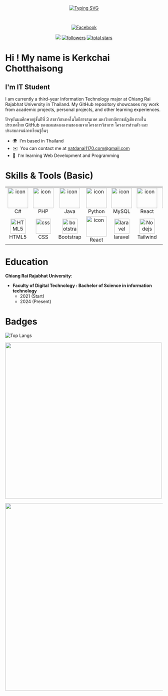 <!--<img  align = "center" src="https://github.com/ArthitDev/ArthitDev/blob/bbf574964d0519f2c89ab0517f24d815224c2684/assets/images/dino.gif" alt="Dino Jump">-->
<!--![til](assets/images/dino.gif)-->
<br>
<p align="center">
<a href="https://git.io/typing-svg"><img src="https://readme-typing-svg.demolab.com?font=Fira+Code&pause=1000&color=F7E420&center=true&random=false&width=435&lines=Welcome+to+My+Github+;I'm+IT+Student+Year+3+" alt="Typing SVG" /></a>
</p>

<br>
<p align="center">
  <!--<a href="" target="_blank"><img alt="Discord" title="Discord" src="https://img.shields.io/badge/-Discord-7289DA?style=for-the-badge&logo=discord&logoColor=white"/></a>-->
  <a href="https://www.facebook.com/profile.php?id=100015471767802" target="_blank"><img alt="Facebook" title="Facebook" src="https://img.shields.io/badge/-facebook-0866ff?style=for-the-badge&logo=facebook&logoColor=white"/></a>
  <!--<a href="" target="_blank"><img alt="Twiter" title="Twiter" src="https://img.shields.io/badge/-twiter-3c414b?style=for-the-badge&logo=x&logoColor=white"/></a>-->
  <!--<a href="" target="_blank"><img alt="Linkedin" title="Linkedin" src="https://img.shields.io/badge/-Linkedin-0077b5?style=for-the-badge&logo=Linkedin&logoColor=white"/></a>-->
 </p>
 <p align="center">
   <a href=""> <img src="https://komarev.com/ghpvc/?username=LnwMosDev&style=for-the-badge&color=brightgreen"/></a>
   <a href=""><img alt="followers" title="Follow me on Github" src="https://img.shields.io/github/followers/LnwMosDev?color=236ad3&style=for-the-badge&logo=github&label=Follow"/></a>
   <a href="">
   <img alt="total stars" title="Total stars on GitHub" src="https://custom-icon-badges.demolab.com/github/stars/LnwMosDev?color=B8B92B&style=for-the-badge&labelColor=959532&logo=star"/></a>
 </p>

Hi ! My name is Kerkchai Chotthaisong
=====================================================================================================================================


 
<!--[![Visitor](https://visitor-badge.laobi.icu/badge?page_id=ArthitDev.ArthitDev)](https://github.com/ArthitDev)-->
 <!--[![GitHub followers](https://img.shields.io/github/followers/ArthitDev.svg?style=social&label=Follow)](https://github.com/ArthitDev?tab=followers) -->


I'm IT Student
--------------

I am currently a third-year Information Technology major at Chiang Rai Rajabhat University in Thailand. My GitHub repository showcases my work from academic projects, personal projects, and other learning experiences.

ปัจจุบันผมศึกษาอยู่ชั้นปีที่ 3 สาขาวิชาเทคโนโลยีสารสนเทศ มหาวิทยาลัยราชภัฏเชียงรายในประเทศไทย GitHub ของผมแสดงผลงานของผมจากโครงการวิชาการ โครงการส่วนตัว และประสบการณ์การเรียนรู้อื่นๆ
* 🌍  I'm based in Thailand
* ✉️  You can contact me at [natdanai1170.com@gmail.com](mailto:natdanai1170.com@gmail.com)
* 🧠  I'm learning Web Development and Programming
# Skills & Tools (Basic)
<!--* 🖥️  See my portfolio at [My Portfolio](http://arthitdev.github.io/)-->

<table align="center">
  <tr>
    <td align="center" width="96">
        <img src="https://techstack-generator.vercel.app/csharp-icon.svg" alt="icon" width="65" height="65" />
      <br>C#
    </td>
    </td>
    <td align="center" width="96">
        <img src="https://skillicons.dev/icons?i=php" alt="icon" width="65" height="65" />
      <br>PHP
    </td>
    <td align="center" width="96">
        <img src="https://skillicons.dev/icons?i=java" alt="icon" width="65" height="65" />
      <br>Java
    </td>
     <td align="center" width="96">
      <a href="#macropower-tech">
        <img src="https://techstack-generator.vercel.app/python-icon.svg" alt="icon" width="65" height="65" />
      </a>
      <br>Python
    </td>
    <td align="center" width="96">
        <img src="https://techstack-generator.vercel.app/mysql-icon.svg" alt="icon" width="65" height="65" />
      <br>MySQL
    </td>
           <td align="center" width="96">
        <img src="https://techstack-generator.vercel.app/react-icon.svg" alt="icon" width="65" height="65" />
      <br>React
    </td>
     <td align="center" width="96">
        <img src="https://techstack-generator.vercel.app/github-icon.svg" alt="icon" width="65" height="65" />
      <br>Github
    </td>
  </tr>
  <tr>
    <td align="center"  width="96">
        <img src="https://skillicons.dev/icons?i=html" width="48" height="48" alt="HTML5" />
      <br>HTML5
    </td>
    <td align="center" width="96">
        <img src="https://skillicons.dev/icons?i=css" width="48" height="48" alt="css" />
      <br>CSS
    </td>
    <td align="center"  width="96">
        <img src="https://skillicons.dev/icons?i=bootstrap" width="48" height="48" alt="bootstrap" />
      <br>Bootstrap
    </td>
    <td align="center" width="96">
      <img src="https://skillicons.dev/icons?i=react" alt="icon" width="65" height="65" />
        <br>React
    </td>
      <td align="center" width="96">
        <img src="https://skillicons.dev/icons?i=laravel" width="48" height="48" alt="laravel" />
      <br>laravel
    </td>
           <td align="center" width="96">
        <img src="https://skillicons.dev/icons?i=tailwind" width="48" height="48" alt="Nodejs" />
      <br>Tailwind
        <td align="center" width="96">
        <img src="https://skillicons.dev/icons?i=nodejs" width="48" height="48" alt="Nodejs" />
      <br>Nodejs
      </td>
 </tr>
</table>


# Education 
**Chiang Rai Rajabhat University**:
  - **Faculty of Digital Technology : Bachelor of Science in information technology**
    - 2021 (Start)
    - 2024 (Present)

<!--# Disocrd Activity <img src="assets/images/Discord.gif" width="55px" height = "55px">

[![Discord Presence](https://lanyard.cnrad.dev/api/416403249235755008)](https://discord.com/users/416403249235755008) -->
<!--# Contact Me<img src="assets/images/Man Technologist Light Skin Tone.png" width="50"> 


<p align="left"> <a href="https://www.facebook.com/MR.Arthit.Profile" target="_blank"><img src="assets/images/facebook.png" width="50" height="50" ></a> 
<a href="https://www.github.com/ArthitDev" target="_blank"><img src="assets/images/github - 2.png" width="50" height="50" /></a> 
<a href="https://www.linkedin.com/in/arthit-lungya-30a29626a" target="_blank"><img src="assets/images/linkedin.png" width="50" height="50" ></a>  
<a href="https://www.twitter.com/ArthitDev" target="_blank" ><img src="assets/images/X.png" width="50" height="50" ></a></p> -->

# Badges 

<!--<img align="center" height="180px" src="https://github-readme-stats-sigma-five.vercel.app/api/top-langs/?username=ArthitDev&langs_count=10&title_color=b2336b&&layout=compact&text_color=e5f7ef&icon_color=526777&hide_border=true&bg_color=141321" />-->


![Top Langs](https://github-readme-stats.vercel.app/api/top-langs/?username=LnwMosDev&layout=compact&langs_count=10&theme=tokyonight&hide_border=true)

<nobr><img align="center" width="500px" src="https://github-readme-stats-sigma-five.vercel.app/api?username=LnwMosDev&show_icons=true&theme=tokyonight&hide_border=true"/>

<p align="center"><img align="left" width ="600px" src="https://github-readme-streak-stats.herokuapp.com/?user=LnwMosDev&theme=tokyonight&hide_border=true&border_radius=5&date_format=j%20M%5B%20Y%5D" /></p>






